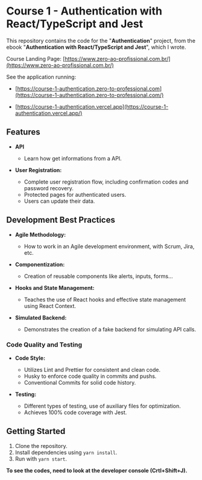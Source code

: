 # Course 1 - Authentication with React/TypeScript and Jest

This repository contains the code for the "**Authentication**" project, from the ebook "**Authentication with React/TypeScript and Jest**", which I wrote.

Course Landing Page: [https://www.zero-ao-profissional.com.br/](https://www.zero-ao-profissional.com.br/)

See the application running: 
* [https://course-1-authentication.zero-to-professional.com](https://course-1-authentication.zero-to-professional.com/)

* [https://course-1-authentication.vercel.app](https://course-1-authentication.vercel.app/)

## Features

- **API**

  - Learn how get informations from a API.

- **User Registration:**
  - Complete user registration flow, including confirmation codes and password recovery.
  - Protected pages for authenticated users.
  - Users can update their data.

## Development Best Practices

- **Agile Methodology:**

  - How to work in an Agile development environment, with Scrum, Jira, etc.

- **Componentization:**

  - Creation of reusable components like alerts, inputs, forms...

- **Hooks and State Management:**

  - Teaches the use of React hooks and effective state management using React Context.

- **Simulated Backend:**
  - Demonstrates the creation of a fake backend for simulating API calls.

### Code Quality and Testing

- **Code Style:**

  - Utilizes Lint and Prettier for consistent and clean code.
  - Husky to enforce code quality in commits and pushs.
  - Conventional Commits for solid code history.

- **Testing:**
  - Different types of testing, use of auxiliary files for optimization.
  - Achieves 100% code coverage with Jest.

## Getting Started

1. Clone the repository.
2. Install dependencies using `yarn install`.
3. Run with `yarn start`.

**To see the codes, need to look at the developer console (Crtl+Shift+J).**

<!-- ![Unit Tests](readme/unit-test-1.png) -->

